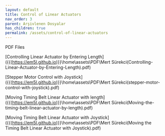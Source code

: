 ```yaml
---
layout: default
title: Control of Linear Actuators
nav_order: 3
parent: Arşivlenen Dosyalar
has_children: true
permalink: /assets/control-of-linear-actuators
---
```

PDF Files 

[Controlling Linear Actuator by Entering Length]({{(https://em5l.github.io)}}\home\assets\PDF\Mert Sürekci(Controlling-Linear-Actuator-by-Entering-Length).pdf)

[Stepper Motor Control with Joystick]({{(https://em5l.github.io)}}\home\assets\PDF\Mert Sürekci(stepper-motor-control-with-joystick).pdf)

[Moving Timing Belt Linear Actuator with length]({{(https://em5l.github.io)}}\home\assets\PDF\Mert Sürekci(Moving-the-timing-belt-linear-actuator-by-length).pdf)

[Moving Timing Belt Linear Actuator with Joystick]({{(https://em5l.github.io)}}\home\assets\PDF\Mert Sürekci(Moving the Timing Belt Linear Actuator with Joystick).pdf)

